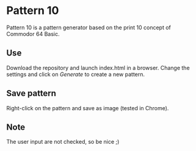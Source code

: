 # Pattern 10

Pattern 10 is a pattern generator based on the print 10 concept of Commodor 64 Basic.

## Use

Download the repository and launch index.html in a browser. Change the settings and click on *Generate* to create a new pattern.

## Save pattern

Right-click on the pattern and save as image (tested in Chrome).

## Note

The user input are not checked, so be nice ;)
